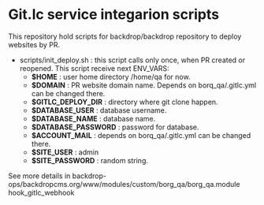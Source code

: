 # Git.lc service integarion scripts

This repository hold scripts for backdrop/backdrop repository to deploy websites by PR.

- scripts/init_deploy.sh : this script calls only once, when PR created or reopened. 
  This script receive next ENV_VARS:
  - **$HOME** : user home directory /home/qa for now.
  - **$DOMAIN** : PR website domain name. Depends on borq_qa/.gitlc.yml can be changed there.
  - **$GITLC_DEPLOY_DIR** : directory where git clone happen.
  - **$DATABASE_USER** : database username.
  - **$DATABASE_NAME** : database name.
  - **$DATABASE_PASSWORD** : password for database.
  - **$ACCOUNT_MAIL** : depends on borq_qa/.gitlc.yml can be changed there.
  - **$SITE_USER** : admin
  - **$SITE_PASSWORD** : random string.
 
See more details in backdrop-ops/backdropcms.org/www/modules/custom/borg_qa/borg_qa.module hook_gitlc_webhook
